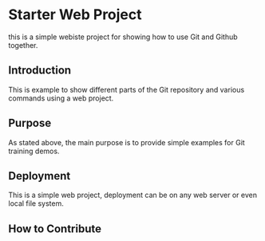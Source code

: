 # Starter Web Project
this is a simple webiste project for 
showing how to use Git and Github together.
## Introduction
This is example to show different parts
of the Git repository and various commands
using a web project.
## Purpose
As stated above, the main purpose is to provide simple examples
for Git training demos.

## Deployment
This is a simple web project, deployment
can be on any web server or even local
file system.
## How to Contribute